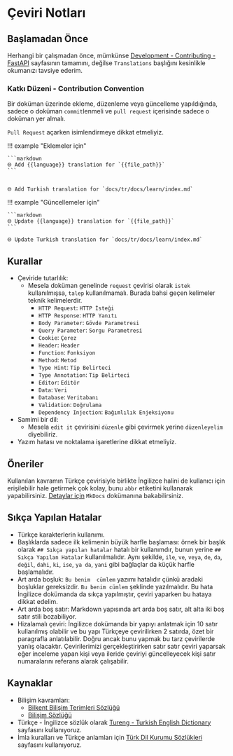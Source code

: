 <!--
---
hide: [navigation]
---
-->

# Çeviri Notları

## Başlamadan Önce

Herhangi bir çalışmadan önce, mümkünse [Development - Contributing - FastAPI](https://fastapi.tiangolo.com/contributing/) sayfasının tamamını, değilse `Translations` başlığını kesinlikle okumanızı tavsiye ederim.

### Katkı  Düzeni - Contribution Convention

Bir doküman üzerinde ekleme, düzenleme veya güncelleme yapıldığında, sadece o doküman `commit`lenmeli ve `pull request` içerisinde sadece o doküman yer almalı.

`Pull Request` açarken isimlendirmeye dikkat etmeliyiz.

!!! example "Eklemeler için"

    ```markdown
    🌐 Add {{language}} translation for `{{file_path}}`
    ```


    🌐 Add Turkish translation for `docs/tr/docs/learn/index.md`

!!! example "Güncellemeler için"

    ```markdown
    🌐 Update {{language}} translation for `{{file_path}}`
    ```

    🌐 Update Turkish translation for `docs/tr/docs/learn/index.md`

## Kurallar

* Çeviride tutarlılık:
  * Mesela doküman genelinde `request` çevirisi olarak `istek` kullanılmışsa, `talep` kullanılmamalı. Burada bahsi geçen kelimeler teknik kelimelerdir.
    * `HTTP Request`: `HTTP İsteği`
    * `HTTP Response`: `HTTP Yanıtı`
    * `Body Parameter`: `Gövde Parametresi`
    * `Query Parameter`: `Sorgu Parametresi`
    * `Cookie`: `Çerez`
    * `Header`: `Header`
    * `Function`: `Fonksiyon`
    * `Method`: `Metod`
    * `Type Hint`: `Tip Belirteci`
    * `Type Annotation`: `Tip Belirteci`
    * `Editor`: `Editör`
    * `Data`: `Veri`
    * `Database`: `Veritabanı`
    * `Validation`: `Doğrulama`
    * `Dependency Injection`: `Bağımlılık Enjeksiyonu`
* Samimi bir dil:
  * Mesela `edit it` çevirisini `düzenle` gibi çevirmek yerine `düzenleyelim` diyebiliriz.
* Yazım hatası ve noktalama işaretlerine dikkat etmeliyiz.

## Öneriler

Kullanılan kavramın Türkçe çevirisiyle birlikte İngilizce halini de kullanıcı için erişilebilir hale getirmek çok kolay, bunu `abbr` etiketini kullanarak yapabilirsiniz. [Detaylar için](./tutorials/mkdocs.md#abbreviations) `MkDocs` dokümanına bakabilirsiniz.

## Sıkça Yapılan Hatalar

* Türkçe karakterlerin kullanımı.
* Başlıklarda sadece ilk kelimenin büyük harfle başlaması: örnek bir başlık olarak `## Sıkça yapılan hatalar` hatalı bir kullanımdır, bunun yerine `## Sıkça Yapılan Hatalar` kullanılmalıdır. Aynı şekilde, `ile`, `ve`, `veya`, `de`, `da`, `değil`, `dahi`, `ki`, `ise`, `ya da`, `yani` gibi bağlaçlar da küçük harfle başlamalıdır.
* Art arda boşluk: `Bu benim  cümlem` yazımı hatalıdır çünkü aradaki boşluklar gereksizdir. `Bu benim cümlem` şeklinde yazılmalıdır. Bu hata İngilizce dokümanda da sıkça yapılmıştır, çeviri yaparken bu hataya dikkat edelim.
* Art arda boş satır: Markdown yapısında art arda boş satır, alt alta iki boş satır stili bozabiliyor.
* Hizalamalı çeviri: İngilizce dokümanda bir yapıyı anlatmak için 10 satır kullanılmış olabilir ve bu yapı Türkçeye çevirilirken 2 satırda, özet bir paragrafla anlatılabilir. Doğru ancak bunu yapmak bu tarz çevirilerde yanlış olacaktır. Çevirilerimizi gerçekleştirirken satır satır çeviri yaparsak eğer inceleme yapan kişi veya ileride çeviriyi güncelleyecek kişi satır numaralarını referans alarak çalışabilir.

## Kaynaklar

* Bilişim kavramları:
  * [Bilkent Bilişim Terimleri Sözlüğü](http://cayfer.bilkent.edu.tr/~cayfer/bilisim-sozlugu/tbd-ing-trk-sozluk.htm)
  * [Bilişim Sözlüğü](https://eski.tbd.org.tr/index.php?sayfa=sozluk)
* Türkçe - İngilizce sözlük olarak [Tureng - Turkish English Dictionary](https://tureng.com/en/turkish-english) sayfasını kullanıyoruz.
* İmla kuralları ve Türkçe anlamları için [Türk Dil Kurumu Sözlükleri](https://sozluk.gov.tr/) sayfasını kullanıyoruz.
